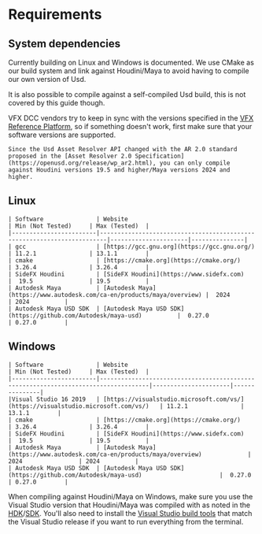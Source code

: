 # Requirements

## System dependencies
Currently building on Linux and Windows is documented. We use CMake as our build system and link against Houdini/Maya to avoid having to compile our own version of Usd.

It is also possible to compile against a self-compiled Usd build, this is not covered by this guide though.

VFX DCC vendors try to keep in sync with the versions specified in the [VFX Reference Platform](https://vfxplatform.com), so if something doesn't work, first make sure that your software versions are supported.

```admonish warning
Since the Usd Asset Resolver API changed with the AR 2.0 standard proposed in the [Asset Resolver 2.0 Specification](https://openusd.org/release/wp_ar2.html), you can only compile against Houdini versions 19.5 and higher/Maya versions 2024 and higher.
```

## Linux
```admonish success title=""
| Software               | Website                                                                | Min (Not Tested)     | Max (Tested)  |
|------------------------|------------------------------------------------------------------------|----------------------|---------------|
| gcc                    | [https://gcc.gnu.org](https://gcc.gnu.org/)                            | 11.2.1               | 13.1.1        |
| cmake                  | [https://cmake.org](https://cmake.org/)                                | 3.26.4               | 3.26.4        |
| SideFX Houdini         | [SideFX Houdini](https://www.sidefx.com)                               |  19.5                | 19.5          |
| Autodesk Maya          | [Autodesk Maya](https://www.autodesk.com/ca-en/products/maya/overview) |  2024                | 2024          |
| Autodesk Maya USD SDK  | [Autodesk Maya USD SDK](https://github.com/Autodesk/maya-usd)          |  0.27.0              | 0.27.0        |
```

## Windows
```admonish success title=""
| Software               | Website                                                                            | Min (Not Tested)     | Max (Tested)  |
|------------------------|------------------------------------------------------------------------------------|----------------------|---------------|
|Visual Studio 16 2019   | [https://visualstudio.microsoft.com/vs/](https://visualstudio.microsoft.com/vs/)   | 11.2.1               | 13.1.1        |
| cmake                  | [https://cmake.org](https://cmake.org/)                                            | 3.26.4               | 3.26.4        |
| SideFX Houdini         | [SideFX Houdini](https://www.sidefx.com)                                           |  19.5                | 19.5          |
| Autodesk Maya          | [Autodesk Maya](https://www.autodesk.com/ca-en/products/maya/overview)             |  2024                | 2024          |
| Autodesk Maya USD SDK  | [Autodesk Maya USD SDK](https://github.com/Autodesk/maya-usd)                      |  0.27.0              | 0.27.0        |
```

When compiling against Houdini/Maya on Windows, make sure you use the Visual Studio version that Houdini/Maya was compiled with as noted in the [HDK](https://www.sidefx.com/docs/hdk/_h_d_k__intro__getting_started.html#HDK_Intro_Compiling_Intro_Windows)/[SDK](https://github.com/Autodesk/maya-usd). You'll also need to install the [Visual Studio build tools](https://visualstudio.microsoft.com/downloads/?q=build+tools) that match the Visual Studio release if you want to run everything from the terminal.